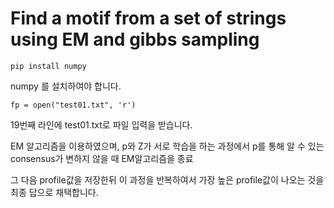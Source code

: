 # Find a motif from a set of strings using EM and gibbs sampling

```
pip install numpy
```

numpy 를 설치하여야 합니다.



```
fp = open("test01.txt", 'r')
```

19번째 라인에 test01.txt로 파일 입력을 받습니다. 



EM 알고리즘을 이용하였으며, p와 Z가 서로 학습을 하는 과정에서 p를 통해 알 수 있는consensus가 변하지 않을 때 EM알고리즘을 종료

그 다음 profile값을 저장한뒤 이 과정을 반복하여서 가장 높은 profile값이 나오는 것을 최종 답으로 채택합니다.

